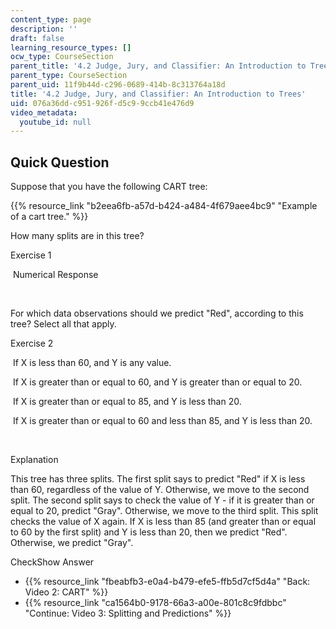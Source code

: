 ```yaml
---
content_type: page
description: ''
draft: false
learning_resource_types: []
ocw_type: CourseSection
parent_title: '4.2 Judge, Jury, and Classifier: An Introduction to Trees '
parent_type: CourseSection
parent_uid: 11f9b44d-c296-0689-414b-8c313764a18d
title: '4.2 Judge, Jury, and Classifier: An Introduction to Trees'
uid: 076a36dd-c951-926f-d5c9-9ccb41e476d9
video_metadata:
  youtube_id: null
---
```

## Quick Question

Suppose that you have the following CART tree:

{{% resource_link "b2eea6fb-a57d-b424-a484-4f679aee4bc9" "Example of a cart tree." %}}

How many splits are in this tree?

Exercise 1

&nbsp;Numerical Response&nbsp;

 

For which data observations should we predict "Red", according to this tree? Select all that apply.

Exercise 2

&nbsp;If X is less than 60, and Y is any value.&nbsp;

&nbsp;If X is greater than or equal to 60, and Y is greater than or equal to 20.&nbsp;

&nbsp;If X is greater than or equal to 85, and Y is less than 20.&nbsp;

&nbsp;If X is greater than or equal to 60 and less than 85, and Y is less than 20.&nbsp;

 

Explanation

This tree has three splits. The first split says to predict "Red" if X is less than 60, regardless of the value of Y. Otherwise, we move to the second split. The second split says to check the value of Y - if it is greater than or equal to 20, predict "Gray". Otherwise, we move to the third split. This split checks the value of X again. If X is less than 85 (and greater than or equal to 60 by the first split) and Y is less than 20, then we predict "Red". Otherwise, we predict "Gray".

CheckShow Answer

- {{% resource_link "fbeabfb3-e0a4-b479-efe5-ffb5d7cf5d4a" "Back: Video 2: CART" %}}
- {{% resource_link "ca1564b0-9178-66a3-a00e-801c8c9fdbbc" "Continue: Video 3: Splitting and Predictions" %}}